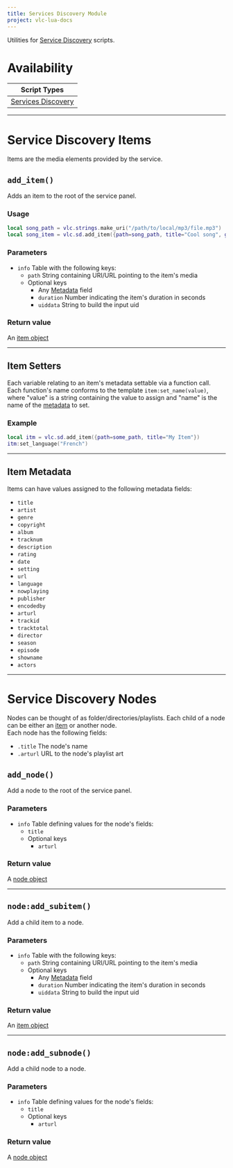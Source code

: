 ```yaml
---
title: Services Discovery Module
project: vlc-lua-docs
---
```

Utilities for [Service Discovery](/vlc-lua-docs/t/sd) scripts.

# Availability

| Script Types |
| ------------ |
| [Services Discovery](../../sd) |

----
# Service Discovery Items
Items are the media elements provided by the service.


## `add_item()`
Adds an item to the root of the service panel.

### Usage
```lua
local song_path = vlc.strings.make_uri("/path/to/local/mp3/file.mp3")
local song_item = vlc.sd.add_item({path=song_path, title="Cool song", genre="The best genre"})
```

### Parameters
- `info` Table with the following keys:
	- `path` String containing URI/URL pointing to the item's media
	- Optional keys
		- Any [Metadata](#item-metadata) field
		- `duration` Number indicating the item's duration in seconds
		- `uiddata` String to build the input uid

### Return value
An [item object](#service-discovery-items)

----
## Item Setters
Each variable relating to an item's metadata settable via a function call. Each function's name conforms to the template `item:set_name(value)`, where "value" is a string containing the value to assign and "name" is the name of the [metadata](#item-metadata) to set.

### Example
```lua
local itm = vlc.sd.add_item({path=some_path, title="My Item"})
itm:set_language("French")
```

----
## Item Metadata
Items can have values assigned to the following metadata fields:
- `title`
- `artist`
- `genre`
- `copyright`
- `album`
- `tracknum`
- `description`
- `rating`
- `date`
- `setting`
- `url`
- `language`
- `nowplaying`
- `publisher`
- `encodedby`
- `arturl`
- `trackid`
- `tracktotal`
- `director`
- `season`
- `episode`
- `showname`
- `actors`

----
# Service Discovery Nodes
Nodes can be thought of as folder/directories/playlists. Each child of a node can be either an [item](#service-discovery-items) or another node.  
Each node has the following fields:
- `.title` The node's name
- `.arturl` URL to the node's playlist art

## `add_node()`
Add a node to the root of the service panel.

### Parameters
- `info` Table defining values for the node's fields: 
	- `title`
	- Optional keys
		- `arturl`

### Return value
A [node object](#service-discovery-nodes)

----
## `node:add_subitem()`
Add a child item to a node.

### Parameters
- `info` Table with the following keys:
	- `path` String containing URI/URL pointing to the item's media
	- Optional keys
		- Any [Metadata](#item-metadata) field
		- `duration` Number indicating the item's duration in seconds
		- `uiddata` String to build the input uid

### Return value
An [item object](#service-discovery-items)

----
## `node:add_subnode()`
Add a child node to a node.

### Parameters
- `info` Table defining values for the node's fields: 
	- `title`
	- Optional keys
		- `arturl`

### Return value
A [node object](#service-discovery-nodes)
